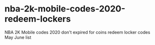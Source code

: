 # nba-2k-mobile-codes-2020-redeem-lockers
NBA 2K Mobile codes 2020 don't expired for coins redeem locker codes May June list
